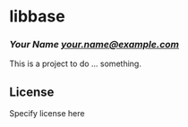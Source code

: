 # libbase
### _Your Name <your.name@example.com>_

This is a project to do ... something.

## License

Specify license here

